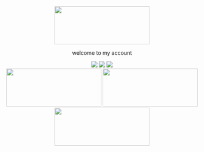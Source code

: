 <div align="center">
 <img src="https://avatars.dzeninfra.ru/get-zen_doc/271828/pub_65e859f455085c16c04458b5_65e85b9de323952fcdac1790/scale_1200" height="100" width="250">
 <p> welcome to my account</p>
 <div/>

<div id="start" align="center">
    <img src="http://github-profile-summary-cards.vercel.app/api/cards/profile-details?username=lampochka112&theme=chartreuse_dark"/>
    <img src="http://github-profile-summary-cards.vercel.app/api/cards/repos-per-language?username=lampochka112&theme=chartreuse_dark"/>
    <img src="http://github-profile-summary-cards.vercel.app/api/cards/stats?username=lampochka112&theme=chartreuse_dark">
<div/>

<div>
<img src="https://cdn.jsdelivr.net/gh/devicons/devicon@latest/icons/renpy/renpy-original.svg" height="100" width="250">
<img src="https://cdn.jsdelivr.net/gh/devicons/devicon@latest/icons/html5/html5-original.svg" height="100" width="250">
<img src="https://cdn.jsdelivr.net/gh/devicons/devicon@latest/icons/python/python-original-wordmark.svg"  height="100" width="250">
<div/>
